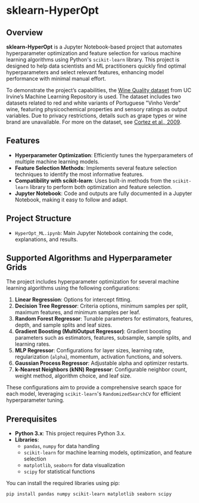 # sklearn-HyperOpt

## Overview

**sklearn-HyperOpt** is a Jupyter Notebook-based project that automates hyperparameter optimization and feature selection for various machine learning algorithms using Python's `scikit-learn` library. This project is designed to help data scientists and ML practitioners quickly find optimal hyperparameters and select relevant features, enhancing model performance with minimal manual effort.

To demonstrate the project’s capabilities, the [Wine Quality dataset](https://archive.ics.uci.edu/ml/datasets/wine+quality) from UC Irvine’s Machine Learning Repository is used. The dataset includes two datasets related to red and white variants of Portuguese "Vinho Verde" wine, featuring physicochemical properties and sensory ratings as output variables. Due to privacy restrictions, details such as grape types or wine brand are unavailable. For more on the dataset, see [Cortez et al., 2009](http://www.vinhoverde.pt/en/).

## Features

- **Hyperparameter Optimization**: Efficiently tunes the hyperparameters of multiple machine learning models.
- **Feature Selection Methods**: Implements several feature selection techniques to identify the most informative features.
- **Compatibility with scikit-learn**: Uses built-in methods from the `scikit-learn` library to perform both optimization and feature selection.
- **Jupyter Notebook**: Code and outputs are fully documented in a Jupyter Notebook, making it easy to follow and adapt.

## Project Structure

- `HyperOpt_ML.ipynb`: Main Jupyter Notebook containing the code, explanations, and results.

## Supported Algorithms and Hyperparameter Grids

The project includes hyperparameter optimization for several machine learning algorithms using the following configurations:

1. **Linear Regression**: Options for intercept fitting.
2. **Decision Tree Regressor**: Criteria options, minimum samples per split, maximum features, and minimum samples per leaf.
3. **Random Forest Regressor**: Tunable parameters for estimators, features, depth, and sample splits and leaf sizes.
4. **Gradient Boosting (MultiOutput Regressor)**: Gradient boosting parameters such as estimators, features, subsample, sample splits, and learning rates.
5. **MLP Regressor**: Configurations for layer sizes, learning rate, regularization (`alpha`), momentum, activation functions, and solvers.
6. **Gaussian Process Regressor**: Adjustable alpha and optimizer restarts.
7. **k-Nearest Neighbors (kNN) Regressor**: Configurable neighbor count, weight method, algorithm choice, and leaf size.

These configurations aim to provide a comprehensive search space for each model, leveraging `scikit-learn`'s `RandomizedSearchCV` for efficient hyperparameter tuning.

## Prerequisites

- **Python 3.x**: This project requires Python 3.x.
- **Libraries**:
  - `pandas`, `numpy` for data handling
  - `scikit-learn` for machine learning models, optimization, and feature selection
  - `matplotlib`, `seaborn` for data visualization
  - `scipy` for statistical functions

You can install the required libraries using pip:

```bash
pip install pandas numpy scikit-learn matplotlib seaborn scipy